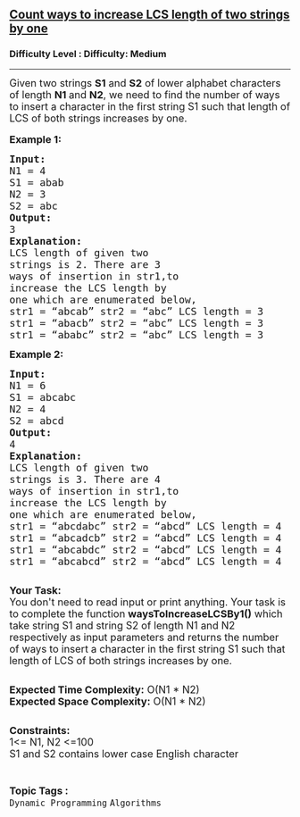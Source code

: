 <h2><a href="https://www.geeksforgeeks.org/problems/count-ways-to-increase-lcs-length-of-two-strings-by-one2236/1?page=26&difficulty=Medium&status=unsolved&sortBy=accuracy">Count ways to increase LCS length of two strings by one</a></h2><h3>Difficulty Level : Difficulty: Medium</h3><hr><div class="problems_problem_content__Xm_eO"><p><span style="font-size:18px">Given two strings <strong>S1</strong> and <strong>S2</strong>&nbsp;of lower alphabet characters of length <strong>N1 </strong>and <strong>N2</strong>, we need to find the number of ways to insert a character in the first string S1&nbsp;such that length of LCS&nbsp;of both strings increases by one.</span><br>
<br>
<strong><span style="font-size:18px">Example 1:</span></strong></p>

<pre><span style="font-size:18px"><strong>Input:</strong>
N1 = 4
S1 = abab
N2 = 3
S2 = abc
<strong>Output:</strong>
3
<strong>Explanation:</strong>
LCS length of given two 
strings is 2. There are 3 
ways of insertion in str1,to 
increase the LCS length by 
one which are enumerated below, 
str1 = “abcab” str2 = “abc” LCS length = 3 
str1 = “abacb” str2 = “abc” LCS length = 3 
str1 = “ababc” str2 = “abc” LCS length = 3</span></pre>

<p><span style="font-size:18px"><strong>Example 2:</strong></span></p>

<pre><span style="font-size:18px"><strong>Input:
</strong>N1 = 6
S1 = abcabc
N2 = 4
S2 = abcd<strong>
Output:
</strong>4<strong>
Explanation:
</strong>LCS length of given two
strings is 3. There are 4
ways of insertion in str1,to
increase the LCS length by
one which are enumerated below,
str1 = “abcdabc” str2 = “abcd” LCS length = 4
str1 = “abcadcb” str2 = “abcd” LCS length = 4
str1 = “abcabdc” str2 = “abcd” LCS length = 4
str1 = “abcabcd” str2 = “abcd” LCS length = 4</span>
</pre>

<p><br>
<span style="font-size:18px"><strong>Your Task:</strong><br>
You don't need to read input or print anything. Your task is to complete the function <strong>waysToIncreaseLCSBy1</strong><strong>()</strong>&nbsp;which take&nbsp;string S1 and string S2 of length N1 and N2 respectively&nbsp;as input parameters and returns the number of ways to insert a character in the first string S1&nbsp;such that length of LCS&nbsp;of both strings increases by one.</span></p>

<p><br>
<span style="font-size:18px"><strong>Expected Time Complexity:</strong>&nbsp;O(N1 * N2)&nbsp;<br>
<strong>Expected Space Complexity:</strong>&nbsp;O(N1 * N2)</span></p>

<p><br>
<span style="font-size:18px"><strong>Constraints:</strong></span><br>
<span style="font-size:18px">1&lt;= N1, N2&nbsp;&lt;=100<br>
S1 and S2 contains lower case English character</span></p>
</div><br><p><span style=font-size:18px><strong>Topic Tags : </strong><br><code>Dynamic Programming</code>&nbsp;<code>Algorithms</code>&nbsp;